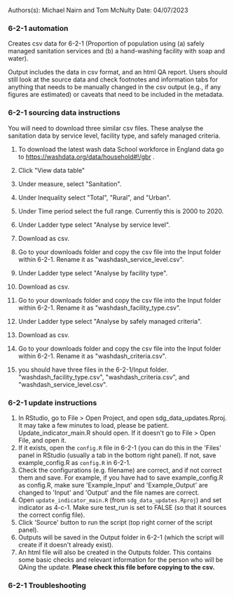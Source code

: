 Authors(s): Michael Nairn and Tom McNulty
Date: 04/07/2023

### 6-2-1 automation

Creates csv data for 6-2-1 (Proportion of population using (a) safely managed sanitation services and (b) a hand-washing facility with soap and water).

Output includes the data in csv format, and an html QA report. Users should still look at the source data and check footnotes and information tabs for anything that needs to be manually changed in the csv output (e.g., if any figures are estimated) or caveats that need to be included in the metadata. 


### 6-2-1 sourcing data instructions

You will need to download three similar csv files. These analyse the sanitation
data by service level, facility type, and safely managed criteria.
1) To download the latest wash data School workforce in England data go to https://washdata.org/data/household#!/gbr .
2) Click "View data table"
3) Under measure, select "Sanitation".
4) Under Inequality select "Total", "Rural", and "Urban".
5) Under Time period select the full range. Currently this is 2000 to 2020. 
6) Under Ladder type select "Analyse by service level".
7) Download as csv.
8) Go to your downloads folder and copy the csv file into the Input folder within 
6-2-1. Rename it as "washdash_service_level.csv". 
9) Under Ladder type select "Analyse by facility type".
10) Download as csv.
11) Go to your downloads folder and copy the csv file into the Input folder within 
6-2-1. Rename it as "washdash_facility_type.csv". 
12) Under Ladder type select "Analyse by safely managed criteria".
13) Download as csv.
14) Go to your downloads folder and copy the csv file into the Input folder within 
6-2-1. Rename it as "washdash_criteria.csv".

15) you should have three files in the 6-2-1/Input folder. "washdash_facility_type.csv",
"washdash_criteria.csv", and "washdash_service_level.csv". 




### 6-2-1 update instructions

1) In RStudio, go to File > Open Project, and open sdg_data_updates.Rproj. It may take a few minutes to load, please be patient. Update_indicator_main.R should open. If it doesn't go to File > Open File, and open it. 
2) If it exists, open the `config.R` file in 6-2-1 (you can do this in the 'Files' panel in RStudio (usually a tab in the bottom right panel). If not, save example_config.R as `config.R` in 6-2-1.
3) Check the configurations (e.g. filename) are correct, and if not correct them and save. For example, if you have had to save example_config.R as config.R, make sure 'Example_Input' and 'Example_Output' are changed to 'Input' and 'Output' and the file names are correct. 
4) Open `update_indicator_main.R` (from `sdg_data_updates.Rproj`) and set indicator as 4-c-1. Make sure test_run is set to FALSE (so that it sources the correct config file). 
5) Click 'Source' button to run the script (top right corner of the script panel).  
6) Outputs will be saved in the Output folder in 6-2-1 (which the script will create if it doesn't already exist).  
7) An html file will also be created in the Outputs folder. This contains some basic checks and relevant information for the person who will be QAing the update. **Please check this file before copying to the csv.** 



### 6-2-1 Troubleshooting



